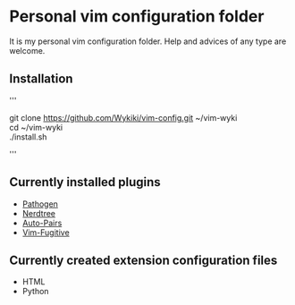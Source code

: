 # Personal vim configuration folder

It is my personal vim configuration folder.
Help and advices of any type are welcome.

## Installation

'''

git clone https://github.com/Wykiki/vim-config.git ~/vim-wyki \
cd ~/vim-wyki \
./install.sh

'''

## Currently installed plugins

* [Pathogen](https://github.com/tpope/vim-pathogen)
* [Nerdtree](https://github.com/scrooloose/nerdtree)
* [Auto-Pairs](https://github.com/jiangmiao/auto-pairs)
* [Vim-Fugitive](https://github.com/tpope/vim-fugitive)

## Currently created extension configuration files

* HTML
* Python
